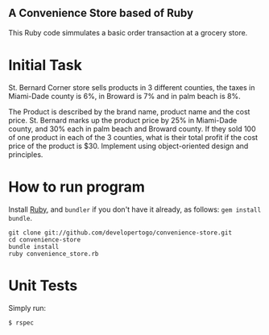 ## A Convenience Store based of Ruby

This Ruby code simmulates a basic order transaction at a grocery store.

# Initial Task

St. Bernard Corner store sells products in 3 different counties, the taxes in Miami-Dade county is 6%, in Broward is 7% and in palm beach is 8%.

The Product is described by the brand name, product name and the cost price. St. Bernard marks up the product price by 25% in Miami-Dade county, and 30% each in palm beach and Broward county. If they sold 100 of one product in each of the 3 counties, what is their total profit if the cost price of the product is $30. Implement using object-oriented design and principles. 

# How to run program

Install [Ruby](https://www.ruby-lang.org/en/documentation/installation/), and `bundler` if you don't have it already, as follows: `gem install bundle`. 
```
git clone git://github.com/developertogo/convenience-store.git
cd convenience-store
bundle install
ruby convenience_store.rb
```

# Unit Tests

Simply run:
```
$ rspec
```

